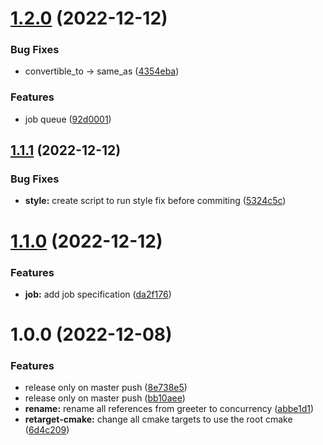 # [1.2.0](https://github.com/InfiniBrains/concurrency/compare/v1.1.1...v1.2.0) (2022-12-12)


### Bug Fixes

* convertible_to -> same_as ([4354eba](https://github.com/InfiniBrains/concurrency/commit/4354eba484e6c36410d1793d052a5a07542a706d))


### Features

* job queue ([92d0001](https://github.com/InfiniBrains/concurrency/commit/92d00013a14471b1772a2d1e1a1bcb147fe70240))

## [1.1.1](https://github.com/InfiniBrains/concurrency/compare/v1.1.0...v1.1.1) (2022-12-12)


### Bug Fixes

* **style:** create script to run style fix before commiting ([5324c5c](https://github.com/InfiniBrains/concurrency/commit/5324c5c5a24c79e4659ee698506cfa11deb8e142))

# [1.1.0](https://github.com/InfiniBrains/concurrency/compare/v1.0.0...v1.1.0) (2022-12-12)


### Features

* **job:** add job specification ([da2f176](https://github.com/InfiniBrains/concurrency/commit/da2f176fab50d24cc99f3f1d5d65fd7f0ce82687))

# 1.0.0 (2022-12-08)


### Features

* release only on master push ([8e738e5](https://github.com/InfiniBrains/concurrency/commit/8e738e5d6497838d66032bb97057871b77934f25))
* release only on master push ([bb10aee](https://github.com/InfiniBrains/concurrency/commit/bb10aeeb3e7950753a8ba1c30d3c213df16d1689))
* **rename:** rename all references from greeter to concurrency ([abbe1d1](https://github.com/InfiniBrains/concurrency/commit/abbe1d145cd552391bde3ac6f7f7e76f8cc89315))
* **retarget-cmake:** change all cmake targets to use the root cmake ([6d4c209](https://github.com/InfiniBrains/concurrency/commit/6d4c2092787c69efb4a3f7ab5465f4b3c7aae51c))
